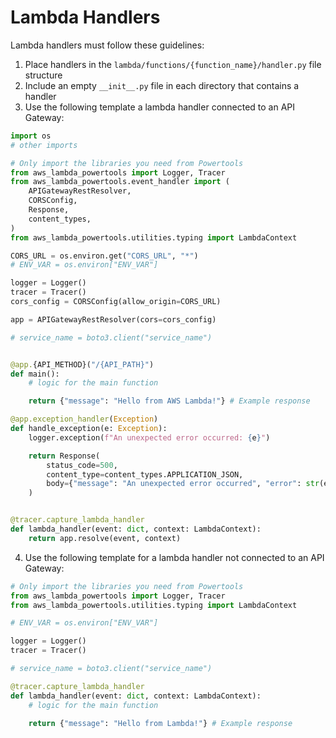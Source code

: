 # Lambda Handlers

Lambda handlers must follow these guidelines:

1. Place handlers in the `lambda/functions/{function_name}/handler.py` file structure
2. Include an empty `__init__.py` file in each directory that contains a handler
3. Use the following template a lambda handler connected to an API Gateway:

```python
import os
# other imports

# Only import the libraries you need from Powertools
from aws_lambda_powertools import Logger, Tracer
from aws_lambda_powertools.event_handler import (
    APIGatewayRestResolver,
    CORSConfig,
    Response,
    content_types,
)
from aws_lambda_powertools.utilities.typing import LambdaContext

CORS_URL = os.environ.get("CORS_URL", "*")
# ENV_VAR = os.environ["ENV_VAR"]

logger = Logger()
tracer = Tracer()
cors_config = CORSConfig(allow_origin=CORS_URL)

app = APIGatewayRestResolver(cors=cors_config)

# service_name = boto3.client("service_name")


@app.{API_METHOD}("/{API_PATH}")
def main():
    # logic for the main function

    return {"message": "Hello from AWS Lambda!"} # Example response

@app.exception_handler(Exception)
def handle_exception(e: Exception):
    logger.exception(f"An unexpected error occurred: {e}")

    return Response(
        status_code=500,
        content_type=content_types.APPLICATION_JSON,
        body={"message": "An unexpected error occurred", "error": str(e)},
    )


@tracer.capture_lambda_handler
def lambda_handler(event: dict, context: LambdaContext):
    return app.resolve(event, context)

```

4. Use the following template for a lambda handler not connected to an API Gateway:

```python
# Only import the libraries you need from Powertools
from aws_lambda_powertools import Logger, Tracer
from aws_lambda_powertools.utilities.typing import LambdaContext

# ENV_VAR = os.environ["ENV_VAR"]

logger = Logger()
tracer = Tracer()

# service_name = boto3.client("service_name")

@tracer.capture_lambda_handler
def lambda_handler(event: dict, context: LambdaContext):
    # logic for the main function

    return {"message": "Hello from Lambda!"} # Example response
```
